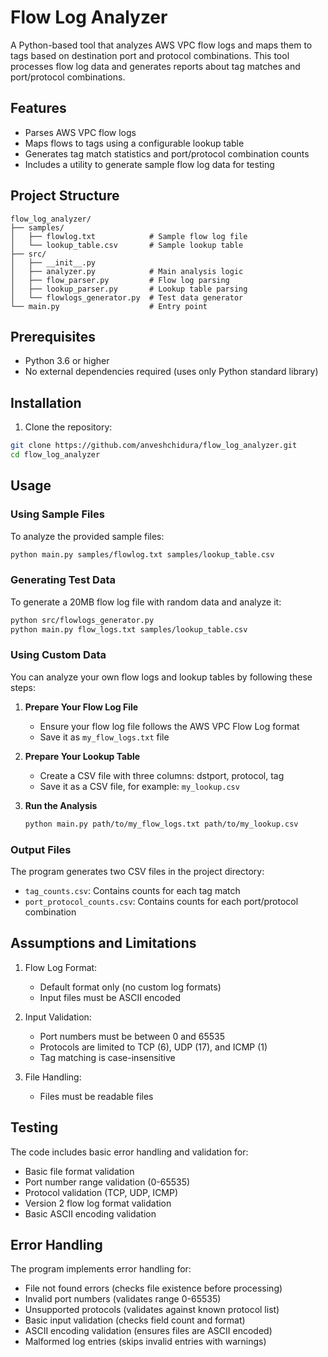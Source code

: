 # Flow Log Analyzer

A Python-based tool that analyzes AWS VPC flow logs and maps them to tags based on destination port and protocol combinations. This tool processes flow log data and generates reports about tag matches and port/protocol combinations.

## Features

- Parses AWS VPC flow logs 
- Maps flows to tags using a configurable lookup table
- Generates tag match statistics and port/protocol combination counts
- Includes a utility to generate sample flow log data for testing

## Project Structure

```
flow_log_analyzer/
├── samples/
│   ├── flowlog.txt            # Sample flow log file
│   └── lookup_table.csv       # Sample lookup table
├── src/
│   ├── __init__.py
│   ├── analyzer.py            # Main analysis logic
│   ├── flow_parser.py         # Flow log parsing
│   ├── lookup_parser.py       # Lookup table parsing
│   └── flowlogs_generator.py  # Test data generator
└── main.py                    # Entry point
```

## Prerequisites

- Python 3.6 or higher
- No external dependencies required (uses only Python standard library)

## Installation

1. Clone the repository:
```bash
git clone https://github.com/anveshchidura/flow_log_analyzer.git
cd flow_log_analyzer
```

## Usage

### Using Sample Files

To analyze the provided sample files:
```bash
python main.py samples/flowlog.txt samples/lookup_table.csv
```

### Generating Test Data

To generate a 20MB flow log file with random data and analyze it:
```bash
python src/flowlogs_generator.py
python main.py flow_logs.txt samples/lookup_table.csv
```

### Using Custom Data

You can analyze your own flow logs and lookup tables by following these steps:

1. **Prepare Your Flow Log File**
   - Ensure your flow log file follows the AWS VPC Flow Log format 
   - Save it as `my_flow_logs.txt` file

2. **Prepare Your Lookup Table**
   - Create a CSV file with three columns: dstport, protocol, tag
   - Save it as a CSV file, for example: `my_lookup.csv`

3. **Run the Analysis**
   ```bash
   python main.py path/to/my_flow_logs.txt path/to/my_lookup.csv
   ```

### Output Files

The program generates two CSV files in the project directory:
- `tag_counts.csv`: Contains counts for each tag match
- `port_protocol_counts.csv`: Contains counts for each port/protocol combination


## Assumptions and Limitations

1. Flow Log Format:
   - Default format only (no custom log formats)
   - Input files must be ASCII encoded

2. Input Validation:
   - Port numbers must be between 0 and 65535
   - Protocols are limited to TCP (6), UDP (17), and ICMP (1)
   - Tag matching is case-insensitive

3. File Handling:
   - Files must be readable files

## Testing

The code includes basic error handling and validation for:
- Basic file format validation
- Port number range validation (0-65535)
- Protocol validation (TCP, UDP, ICMP)
- Version 2 flow log format validation
- Basic ASCII encoding validation

## Error Handling

The program implements error handling for:
- File not found errors (checks file existence before processing)
- Invalid port numbers (validates range 0-65535)
- Unsupported protocols (validates against known protocol list)
- Basic input validation (checks field count and format)
- ASCII encoding validation (ensures files are ASCII encoded)
- Malformed log entries (skips invalid entries with warnings)